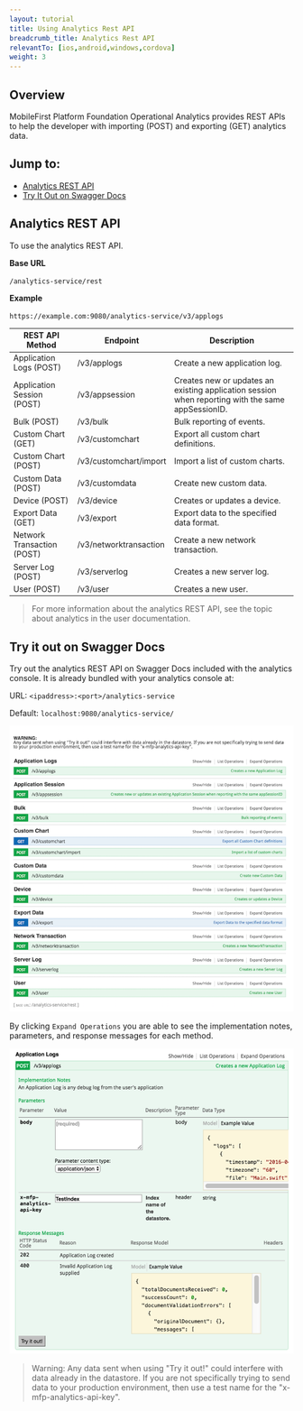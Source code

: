 ```yaml
---
layout: tutorial
title: Using Analytics Rest API
breadcrumb_title: Analytics Rest API
relevantTo: [ios,android,windows,cordova]
weight: 3
---
```

## Overview
MobileFirst Platform Foundation Operational Analytics provides REST APIs to help the developer with importing (POST) and exporting (GET) analytics data.

## Jump to:
* [Analytics REST API](#analytics-rest-api)
* [Try It Out on Swagger Docs](#try-it-out-on-swagger-docs)

## Analytics REST API
To use the analytics REST API.

**Base URL**

`/analytics-service/rest`

**Example**

`https://example.com:9080/analytics-service/v3/applogs`


REST API Method | Endpoint | Description
--- | --- | ---
Application Logs (POST) | /v3/applogs | Create a new application log.
Application Session (POST) | /v3/appsession | Creates new or updates an existing application session when reporting with the same appSessionID.
Bulk (POST) | /v3/bulk | Bulk reporting of events.
Custom Chart (GET)| /v3/customchart | Export all custom chart definitions.
Custom Chart (POST) | /v3/customchart/import | Import a list of custom charts.
Custom Data (POST) | /v3/customdata | Create new custom data.
Device (POST) | /v3/device | Creates or updates a device.
Export Data (GET) | /v3/export | Export data to the specified data format.
Network Transaction (POST) | /v3/networktransaction |  Create a new network transaction.
Server Log (POST) | /v3/serverlog | Creates a new server log.
User (POST) | /v3/user | Creates a new user.

> For more information about the analytics REST API, see the topic about analytics in the user documentation.

## Try it out on Swagger Docs
Try out the analytics REST API on Swagger Docs included with the analytics console.
It is already bundled with your analytics console at:

URL: `<ipaddress>:<port>/analytics-service`

Default: `localhost:9080/analytics-service/`


![Swagger Docs](swagger-docs.png)

By clicking `Expand Operations` you are able to see the implementation notes, parameters, and response messages for each method.

![Test Swagger Docs](test-swagger-docs.png)

> Warning: Any data sent when using "Try it out!" could interfere with data already in the datastore. If you are not specifically trying to send data to your production environment, then use a test name for the "x-mfp-analytics-api-key".

